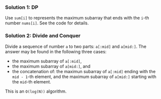 ### Solution 1: DP

Use `sum[i]` to represents the maximum subarray that ends with the `i`-th number `nums[i]`.
See the code for details.

### Solution 2: Divide and Conquer

Divide a sequence of number `a` to two parts: `a[:mid]` and `a[mid:]`.
The answer may be found in the following three cases:
- the maximum subarray of `a[:mid]`,
- the maximum subarray of `a[mid:]`, and
- the concatenation of: the maximun subarray of `a[:mid]` ending with the `mid - 1`-th element, 
and the maximum subarray of `a[mid:]` starting with the `mid`-th element.

This is an `O(log(N))` algorithm.
